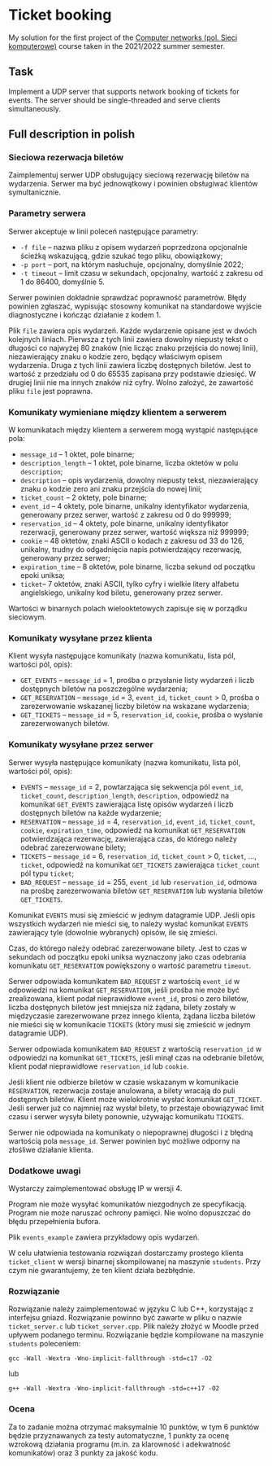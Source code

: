 # Ticket booking

My solution for the first project of the [Computer networks (pol. Sieci komputerowe)](https://usosweb.mimuw.edu.pl/kontroler.php?_action=katalog2/przedmioty/pokazPrzedmiot&prz_kod=1000-214bSIK) course taken in the 2021/2022 summer semester.

## Task

Implement a UDP server that supports network booking of tickets for events. The server should be single-threaded and serve clients simultaneously.

## Full description in polish

### Sieciowa rezerwacja biletów

Zaimplementuj serwer UDP obsługujący sieciową rezerwację biletów na wydarzenia. Serwer ma być jednowątkowy i powinien obsługiwać klientów symultanicznie.

### Parametry serwera

Serwer akceptuje w linii poleceń następujące parametry:
- `-f file` – nazwa pliku z opisem wydarzeń poprzedzona opcjonalnie ścieżką wskazującą, gdzie szukać tego pliku, obowiązkowy;
- `-p port` – port, na którym nasłuchuje, opcjonalny, domyślnie 2022;
- `-t timeout` – limit czasu w sekundach, opcjonalny, wartość z zakresu od 1 do 86400, domyślnie 5.

Serwer powinien dokładnie sprawdzać poprawność parametrów. Błędy powinien zgłaszać, wypisując stosowny komunikat na standardowe wyjście diagnostyczne i kończąc działanie z kodem 1.

Plik `file` zawiera opis wydarzeń. Każde wydarzenie opisane jest w dwóch kolejnych liniach. Pierwsza z tych linii zawiera dowolny niepusty tekst o długości co najwyżej 80 znaków (nie licząc znaku przejścia do nowej linii), niezawierający znaku o kodzie zero, będący właściwym opisem wydarzenia. Druga z tych linii zawiera liczbę dostępnych biletów. Jest to wartość z przedziału od 0 do 65535 zapisana przy podstawie dziesięć. W drugiej linii nie ma innych znaków niż cyfry. Wolno założyć, że zawartość pliku `file` jest poprawna.

### Komunikaty wymieniane między klientem a serwerem

W komunikatach między klientem a serwerem mogą wystąpić następujące pola:

- `message_id` – 1 oktet, pole binarne;
- `description_length` – 1 oktet, pole binarne, liczba oktetów w polu `description`;
- `description` – opis wydarzenia, dowolny niepusty tekst, niezawierający znaku o kodzie zero ani znaku przejścia do nowej linii;
- `ticket_count` – 2 oktety, pole binarne;
- `event_id` – 4 oktety, pole binarne, unikalny identyfikator wydarzenia, generowany przez serwer, wartość z zakresu od 0 do 999999;
- `reservation_id` – 4 oktety, pole binarne, unikalny identyfikator rezerwacji, generowany przez serwer, wartość większa niż 999999;
- `cookie` – 48 oktetów, znaki ASCII o kodach z zakresu od 33 do 126, unikalny, trudny do odgadnięcia napis potwierdzający rezerwację, generowany przez serwer;
- `expiration_time` – 8 oktetów, pole binarne, liczba sekund od początku epoki uniksa;
- `ticket`– 7 oktetów, znaki ASCII, tylko cyfry i wielkie litery alfabetu angielskiego, unikalny kod biletu, generowany przez serwer.

Wartości w binarnych polach wielooktetowych zapisuje się w porządku sieciowym.

### Komunikaty wysyłane przez klienta

Klient wysyła następujące komunikaty (nazwa komunikatu, lista pól, wartości pól, opis):

- `GET_EVENTS` – `message_id` = 1, prośba o przysłanie listy wydarzeń i liczb dostępnych biletów na poszczególne wydarzenia;
- `GET_RESERVATION` – `message_id` = 3, `event_id`, `ticket_count` > 0, prośba o zarezerwowanie wskazanej liczby biletów na wskazane wydarzenia;
- `GET_TICKETS` – `message_id` = 5, `reservation_id`, `cookie`, prośba o wysłanie zarezerwowanych biletów.

### Komunikaty wysyłane przez serwer

Serwer wysyła następujące komunikaty (nazwa komunikatu, lista pól, wartości pól, opis):

- `EVENTS` – `message_id` = 2, powtarzająca się sekwencja pól `event_id`, `ticket_count`, `description_length`, `description`, odpowiedź na komunikat `GET_EVENTS` zawierająca listę opisów wydarzeń i liczb dostępnych biletów na każde wydarzenie;
- `RESERVATION` – `message_id` = 4, `reservation_id`, `event_id`, `ticket_count`, `cookie`, `expiration_time`, odpowiedź na komunikat `GET_RESERVATION` potwierdzająca rezerwację, zawierająca czas, do którego należy odebrać zarezerwowane bilety;
- `TICKETS` – `message_id` = 6, `reservation_id`, `ticket_count` > 0, `ticket`, …, `ticket`, odpowiedź na komunikat `GET_TICKETS` zawierająca `ticket_count` pól typu `ticket`;
- `BAD_REQUEST` – `message_id` = 255, `event_id` lub `reservation_id`, odmowa na prośbę zarezerwowania biletów `GET_RESERVATION` lub wysłania biletów `GET_TICKETS`.

Komunikat `EVENTS` musi się zmieścić w jednym datagramie UDP. Jeśli opis wszystkich wydarzeń nie mieści się, to należy wysłać komunikat `EVENTS` zawierający tyle (dowolnie wybranych) opisów, ile się zmieści.

Czas, do którego należy odebrać zarezerwowane bilety. Jest to czas w sekundach od początku epoki uniksa wyznaczony jako czas odebrania komunikatu `GET_RESERVATION` powiększony o wartość parametru `timeout`.

Serwer odpowiada komunikatem `BAD_REQUEST` z wartością `event_id` w odpowiedzi na komunikat `GET_RESERVATION`, jeśli prośba nie może być zrealizowana, klient podał nieprawidłowe `event_id`, prosi o zero biletów, liczba dostępnych biletów jest mniejsza niż żądana, bilety zostały w międzyczasie zarezerwowane przez innego klienta, żądana liczba biletów nie mieści się w komunikacie `TICKETS` (który musi się zmieścić w jednym datagramie UDP).

Serwer odpowiada komunikatem `BAD_REQUEST` z wartością `reservation_id` w odpowiedzi na komunikat `GET_TICKETS`, jeśli minął czas na odebranie biletów, klient podał nieprawidłowe `reservation_id` lub `cookie`.

Jeśli klient nie odbierze biletów w czasie wskazanym w komunikacie `RESERVATION`, rezerwacja zostaje anulowana, a bilety wracają do puli dostępnych biletów. Klient może wielokrotnie wysłać komunikat `GET_TICKET`. Jeśli serwer już co najmniej raz wysłał bilety, to przestaje obowiązywać limit czasu i serwer wysyła bilety ponownie, używając komunikatu `TICKETS`.

Serwer nie odpowiada na komunikaty o niepoprawnej długości i z błędną wartością pola `message_id`. Serwer powinien być możliwe odporny na złośliwe działanie klienta.

### Dodatkowe uwagi

Wystarczy zaimplementować obsługę IP w wersji 4.

Program nie może wysyłać komunikatów niezgodnych ze specyfikacją. Program nie może naruszać ochrony pamięci. Nie wolno dopuszczać do błędu przepełnienia bufora.

Plik `events_example` zawiera przykładowy opis wydarzeń.

W celu ułatwienia testowania rozwiązań dostarczamy prostego klienta `ticket_client` w wersji binarnej skompilowanej na maszynie `students`. Przy czym nie gwarantujemy, że ten klient działa bezbłędnie.

### Rozwiązanie

Rozwiązanie należy zaimplementować w języku C lub C++, korzystając z interfejsu gniazd. Rozwiązanie powinno być zawarte w pliku o nazwie `ticket_server.c` lub `ticket_server.cpp`. Plik należy złożyć w Moodle przed upływem podanego terminu. Rozwiązanie będzie kompilowane na maszynie `students` poleceniem:

```
gcc -Wall -Wextra -Wno-implicit-fallthrough -std=c17 -O2
```

lub

```
g++ -Wall -Wextra -Wno-implicit-fallthrough -std=c++17 -O2
```

### Ocena

Za to zadanie można otrzymać maksymalnie 10 punktów, w tym 6 punktów będzie przyznawanych za testy automatyczne, 1 punkty za ocenę wzrokową działania programu (m.in. za klarowność i adekwatność komunikatów) oraz 3 punkty za jakość kodu.
